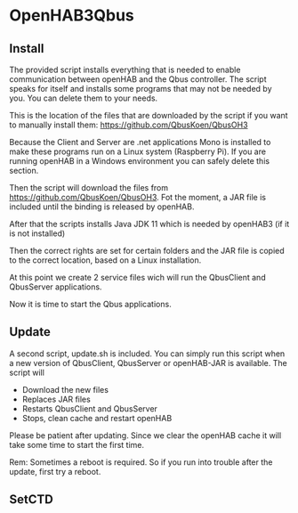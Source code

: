 # OpenHAB3Qbus

## Install
The provided script installs everything that is needed to enable communication between openHAB and the Qbus controller. 
The script speaks for itself and installs some programs that may not be needed by you. You can delete them to your needs.

This is the location of the files that are downloaded by the script if you want to manually install them:
https://github.com/QbusKoen/QbusOH3

Because the Client and Server are .net applications Mono is installed to make these programs run on a Linux system (Raspberry Pi). If you are running openHAB in a Windows environment you can safely delete this section.

Then the script will download the files from https://github.com/QbusKoen/QbusOH3. Fot the moment, a JAR file is included until the binding is released by openHAB.

After that the scripts installs Java JDK 11 which is needed by openHAB3 (if it is not installed)

Then the correct rights are set for certain folders and the JAR file is copied to the correct location, based on a Linux installation.

At this point we create 2 service files wich will run the QbusClient and QbusServer applications.

Now it is time to start the Qbus applications.

## Update
A second script, update.sh is included.
You can simply run this script when a new version of QbusClient, QbusServer or openHAB-JAR is available.
The script will
- Download the new files
- Replaces JAR files
- Restarts QbusClient and QbusServer
- Stops, clean cache and restart openHAB

Please be patient after updating. Since we clear the openHAB cache it will take some time to start the first time.

Rem: Sometimes a reboot is required. So if you run into trouble after the update, first try a reboot.

## SetCTD


